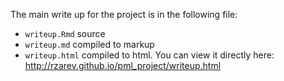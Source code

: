 The main write up for the project is in the following file:
* `writeup.Rmd` source
* `writeup.md` compiled to markup
* `writeup.html` compiled to html. You can view it directly here:
  http://rzarev.github.io/pml_project/writeup.html

